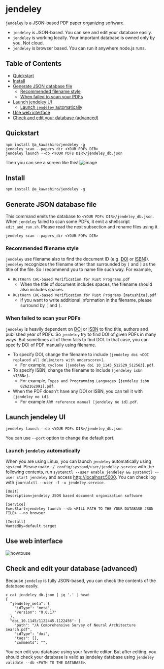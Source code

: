 # jendeley <!-- omit in toc -->
`jendeley` is a JSON-based PDF paper organizing software.
- `jendeley` is JSON-based. You can see and edit your database easily.
- `jendeley` is working locally. Your important database is owned only by you. Not cloud.
- `jendeley` is browser based. You can run it anywhere node.js runs.

## Table of Contents <!-- omit in toc -->
- [Quickstart](#quickstart)
- [Install](#install)
- [Generate JSON database file](#generate-json-database-file)
  - [Recommended filename style](#recommended-filename-style)
  - [When failed to scan your PDFs](#when-failed-to-scan-your-pdfs)
- [Launch jendeley UI](#launch-jendeley-ui)
  - [Launch `jendeley` automatically](#launch-jendeley-automatically)
- [Use web interface](#use-web-interface)
- [Check and edit your database (advanced)](#check-and-edit-your-database-advanced)

## Quickstart
```
npm install @a_kawashiro/jendeley -g
jendeley scan --papers_dir <YOUR PDFs DIR>
jendeley launch --db <YOUR PDFs DIR>/jendeley_db.json
```
Then you can see a screen like this!
![image](https://user-images.githubusercontent.com/3770618/209427855-374e6523-8910-4c98-a9ec-05bd62ae9b8e.png)

## Install
```
npm install @a_kawashiro/jendeley -g
```

## Generate JSON database file
This command emits the database to `<YOUR PDFs DIR>/jendeley_db.json`. When `jendeley` failed to scan some PDFs, it emit a shellscript `edit_and_run.sh`. Please read the next subsection and rename files using it.
```
jendeley scan --papers_dir <YOUR PDFs DIR>
```

### Recommended filename style
`jendeley` use filename also to find the document ID (e.g. [DOI](https://www.doi.org/) or [ISBN](https://en.wikipedia.org/wiki/ISBN))). `jendeley` recognizes the filename other than surrounded by `[` and `]` as the title of the file. So I recommend you to name file such way. For example,
- `RustHorn CHC-based Verification for Rust Programs.pdf`
    - When the title of document includes spaces, the filename should also includes spaces.
- `RustHorn CHC-based Verification for Rust Programs [matushita].pdf`
    - If you want to write additional information in the filename, please surround by `[` and `]`.

### When failed to scan your PDFs
`jendeley` is heavily dependent on [DOI](https://www.doi.org/) or [ISBN](https://en.wikipedia.org/wiki/ISBN) to find title, authors and published year of PDFs. So `jendeley` try to find DOI of given PDFs in many ways. But sometimes all of them fails to find DOI. In that case, you can specify DOI of PDF manually using filename.

- To specify DOI, change the filename to include `[jendeley doi <DOI replaced all delimiters with underscore>]`.
  - For example, `cyclone [jendeley doi 10_1145_512529_512563].pdf`.
- To specify ISBN, change the filename to include `[jendeley isbn <ISBN>]`. 
  - For example, `Types and Programming Languages [jendeley isbn 0262162091].pdf`. 
- When the PDF doesn't have any DOI or ISBN, you can tell it with `[jendeley no id]`. 
  - For example `ARM reference manual [jendeley no id].pdf`.

## Launch jendeley UI
```
jendeley launch --db <YOUR PDFs DIR>/jendeley_db.json
```
You can use `--port` option to change the default port.

### Launch `jendeley` automatically
When you are using Linux, you can launch `jendeley` automatically using `systemd`. Please make `~/.config/systemd/user/jendeley.service` with the following contents, run `systemctl --user enable jendeley && systemctl --user start jendeley` and access [http://localhost:5000](http://localhost:5000). You can check log with `journalctl --user -f -u jendeley.service`.
```
[Unit]
Description=jendeley JSON based document organization software

[Service]
ExecStart=jendeley launch --db <FILL PATH TO THE YOUR DATABASE JSON FILE> --no_browser

[Install]
WantedBy=default.target
```

## Use web interface
![howtouse](https://user-images.githubusercontent.com/3770618/212287575-b553971c-e59f-40f7-8fb4-fd6ac68d1665.png)

## Check and edit your database (advanced)
Because `jendeley` is fully JSON-based, you can check the contents of the database easily. 
```
> cat jendeley_db.json | jq '.' | head
{
  "jendeley_meta": {
    "idType": "meta",
    "version": "0.0.17"
  },
  "doi_10.1145/1122445.1122456": {
    "path": "/A Comprehensive Survey of Neural Architecture Search.pdf",
    "idType": "doi",
    "tags": [],
    "comments": "",
```

You can edit you database using your favorite editor. But after editing, you should check your database is valid as jendeley database using `jendeley validate --db <PATH TO THE DATABASE>`.
